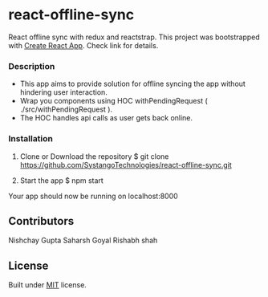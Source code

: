 # react-offline-sync

React offline sync with redux and reactstrap.
This project was bootstrapped with [Create React App](https://github.com/facebookincubator/create-react-app).
Check link for details.

### Description

 - This app aims to provide solution for offline syncing the app without hindering user interaction.
 - Wrap you components using HOC withPendingRequest ( ./src/withPendingRequest ).
 - The HOC handles api calls as user gets back online.
 
### Installation

 1. Clone or Download the repository
	 $ git clone https://github.com/SystangoTechnologies/react-offline-sync.git
	 
 2. Start the app
	 $ npm start
	 
Your app should now be running on localhost:8000


## Contributors

Nishchay Gupta Saharsh Goyal Rishabh shah

## License

Built under [MIT](http://www.opensource.org/licenses/mit-license.php) license.
